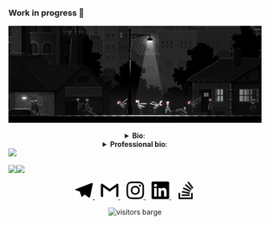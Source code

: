### Work in progress 👋


![banner](https://raw.githubusercontent.com/v-excelsior/v-excelsior/main/assets/banner.png)

<details>
  <summary align="center"><b>Bio</b>:</summary>
  <br>
  
| Key         | Value                       |
|-------------|-----------------------------|
|  From       |     50.2649 ~ 28.6767       |
|  Age        |           10110             |
| Language    |        🇷🇺  🇺🇦  🇬🇧           |
| Profession  |  Junior JS Developer        |
| Goal 2020   |  10 stars on my projects    |

</details>

<details>
  <summary align="center"><b>Professional bio</b>:</summary>
  <br>
  
- 🏁`01.02.2020` - start developer way
- 📄`25.02.2020` - finished first landing page
- 💚`27.04.2020` - start my first app with Vue
- 💙`20.07.2020` - start my first app with React
- 🚀`01.08.2020` - find my first work as Junior JS Developer at [Backendless](https://backendless.com/) 
- ⏱️`09.10.2020` - create first NPM package
</details>


<img src="https://www.codewars.com/users/Sicely/badges/large"/> 



<img height="137px" src="https://github-readme-stats.vercel.app/api?username=adamalston&hide_title=true&hide_border=true&show_icons=true&include_all_commits=true&line_height=21&theme=tokyonight" /><img height="137px" src="https://github-readme-stats.vercel.app/api/top-langs/?username=v-excelsior&hide_title=true&hide_border=true&layout=compact&theme=tokyonight"/>

<p align="center">
 <a href="t.me/v_excelsior" target="_blank" aria-label="Dima's Telegram">
  <img src="assets/telegram.svg" width="35px" alt="Dima's telegram"/>
 </a>
 &nbsp;&nbsp;
 <a href="mailto:vakyla98@gmail.com" target="_blank" aria-label="Dima's mailto">
  <img src="assets/gmail.svg" width="35px" alt="Dima's mailto"/>
 </a>
 &nbsp;&nbsp;
 <a href="https://www.instagram.com/v_excelsior/" target="_blank" aria-label="Dima's Instagram">
  <img src="assets/instagram.svg" width="35px" alt="Dima's Instagram"/>
 </a>
 &nbsp;&nbsp;
 <a href="https://www.linkedin.com/in/dmytro-vakuliuk-3971451a6/" target="_blank" aria-label="Dima's LinkedIn">
  <img src="assets/linkedin.svg" width="35px" alt="Dima's LinkedIn"/>
 </a>
 &nbsp;&nbsp;
 <a href="https://stackoverflow.com/users/13216414/dima-vak/" target="_blank" aria-label="Dima's SO">
  <img src="assets/stackoverflow.svg" width="35px" alt="Dima's SO"/>
 </a>
</p>

<p align="center">
 <img src="httpsvisitor-badge.laobi.icu/badge?page_id=v-excelsior.v-excelsior" alt="visitors barge"/>
</p>


